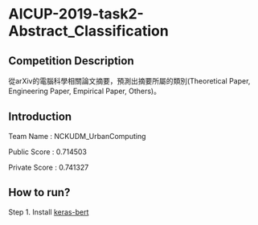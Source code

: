 # AICUP-2019-task2-Abstract_Classification
## Competition Description
從arXiv的電腦科學相關論文摘要，預測出摘要所屬的類別(Theoretical Paper, Engineering Paper, Empirical Paper, Others)。
## Introduction
Team Name : NCKUDM_UrbanComputing  
  
Public Score : 0.714503  
  
Private Score : 0.741327 	
## How to run?
Step 1. Install [keras-bert](https://github.com/CyberZHG/keras-bert)
